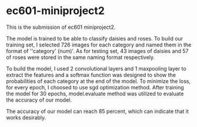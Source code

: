 # ec601-miniproject2

  This is the submission of ec601 miniproject2.
  
  
  The model is trained to be able to classify daisies and roses. To build our training set, I selected 726 images for each category and named them in the format of ''category' (num)'. As for testing set, 43 images of daisies and 57 of roses were stored in the same naming format respectively.
  
  To build the model, I used 2 convolutional layers and 1 maxpooling layer to extract the features and a softmax function was designed to show the probabilities of each category at the end of the model. To minimize the loss, for every epoch, I choosed to use sgd optimization method. After training the model for 30 epochs, model.evaluate method was utilized to evaluate the accuracy of our model.
  
  The accuracy of our model can reach 85 percent, which can indicate that it works desirably.
